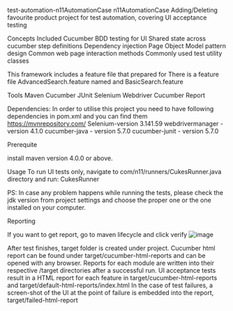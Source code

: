 test-automation-n11AutomationCase
n11AutomationCase Adding/Deleting favourite product project for test automation, covering UI acceptance testing

Concepts Included
Cucumber BDD testing for UI
Shared state across cucumber step definitions
Dependency injection
Page Object Model pattern design
Common web page interaction methods
Commonly used test utility classes

This framework includes a feature file that prepared for
There is a feature file AdvancedSearch.feature named  and BasicSearch.feature

Tools
Maven
Cucumber
JUnit
Selenium Webdriver
Cucumber Report


Dependencies:
In order to utilise this project you need to have following dependencies in pom.xml
and you can find them https://mvnrepository.com/
Selenium-version 3.141.59
webdrivermanager - version 4.1.0
cucumber-java - version 5.7.0
cucumber-junit - version 5.7.0



Prerequite

install maven version 4.0.0 or above.


Usage
To run UI  tests only, navigate to com/n11/runners/CukesRunner.java directory and run:
CukesRunner

PS: In case any problem happens while running the tests, please check the jdk version from project settings and choose the proper one or the one installed on your computer.


Reporting

If you want to get report, go to maven lifecycle and click verify
![image](https://user-images.githubusercontent.com/103744892/171798969-38e0383c-f54c-4635-bb0f-6243499b6f5a.png)


After test finishes, target folder is created under project.
Cucumber html report can be found under target/cucumber-html-reports and can be opened with any browser.
Reports for each module are written into their respective /target directories after a successful run.
UI acceptance tests result in a HTML report for each feature in
target/cucumber-html-reports and target/default-html-reports/index.html
In the case of test failures, a screen-shot of the UI at the point of failure is embedded into the report, target/failed-html-report
